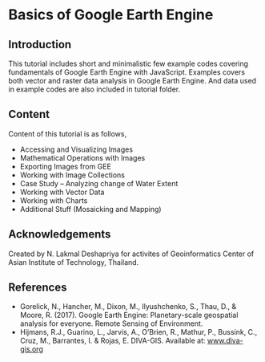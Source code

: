 # Basics of Google Earth Engine

## Introduction

This tutorial includes short and minimalistic few example codes covering fundamentals of Google Earth Engine with JavaScript. Examples covers both vector and raster data analysis in Google Earth Engine. And data used in example codes are also included in tutorial folder. 

## Content

Content of this tutorial is as follows,
* Accessing and Visualizing Images
* Mathematical Operations with Images
* Exporting Images from GEE
* Working with Image Collections
* Case Study – Analyzing change of Water Extent
* Working with Vector Data
* Working with Charts
* Additional Stuff (Mosaicking and Mapping)

## Acknowledgements

Created by N. Lakmal Deshapriya for activites of Geoinformatics Center of Asian Institute of Technology, Thailand.

## References 
* Gorelick, N., Hancher, M., Dixon, M., Ilyushchenko, S., Thau, D., & Moore, R. (2017). Google Earth Engine: Planetary-scale geospatial analysis for everyone. Remote Sensing of Environment.
* Hijmans, R.J., Guarino, L., Jarvis, A., O’Brien, R., Mathur, P., Bussink, C., Cruz, M., Barrantes, I. & Rojas, E. DIVA-GIS. Available at: www.diva-gis.org
